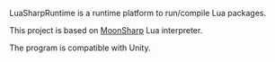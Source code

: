 LuaSharpRuntime is a runtime platform to run/compile Lua packages.

This project is based on [MoonSharp](http://moonsharp.org) Lua interpreter.

The program is compatible with Unity.
